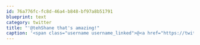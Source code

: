 ```yaml
---
id: 76a776fc-fc8d-46a4-b848-bf97a8b51791
blueprint: text
category: twitter
title: "'@tehShane that's amazing!"
caption: '<span class="username username_linked">@<a href="https://twitter.com/tehShane" title="Shane Lawrence">tehShane</a></span> that''s amazing!'
---
```

